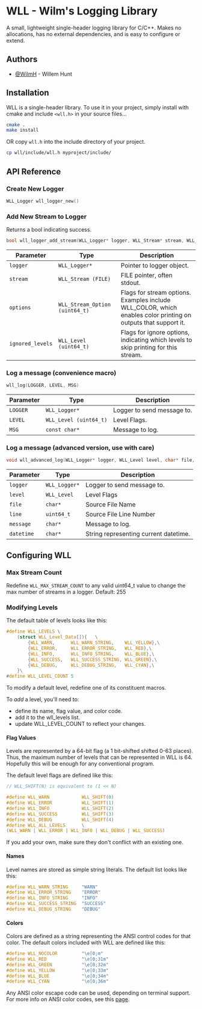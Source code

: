 
# WLL - Wilm's Logging Library

A small, lightweight single-header logging library for C/C++.  Makes no allocations, has no external dependencies, and is easy to configure or extend.

## Authors

- [@WilmH](https://www.github.com/WilmH) - Willem Hunt

## Installation

WLL is a single-header library.  To use it in your project, simply install with cmake and include `<wll.h>` in your source files...

```bash
cmake .
make install
```

OR copy `wll.h` into the include directory of your project.

``` bash
cp wll/include/wll.h myproject/include/
```

## API Reference

### Create New Logger

```c
WLL_Logger wll_logger_new()
```

### Add New Stream to Logger

Returns a bool indicating success.

```c
bool wll_logger_add_stream(WLL_Logger* logger, WLL_Stream* stream, WLL_Stream_Option options, WLL_Level ignored_levels)
```

| Parameter         | Type                              | Description                |
| --------          | -------                           | ------------------------- |
| `logger`          | `WLL_Logger*`                     | Pointer to logger object. |
| `stream`          | `WLL_Stream (FILE)`               | FILE pointer, often stdout. |
| `options`         | `WLL_Stream_Option (uint64_t)`    | Flags for stream options.  Examples include WLL_COLOR, which enables color printing on outputs that support it. |
| `ignored_levels`  | `WLL_Level (uint64_t)`            | Flags for ignore options, indicating which levels to skip printing for this stream.|

### Log a message (convenience macro)

```c
wll_log(LOGGER, LEVEL, MSG)
```

| Parameter | Type                      | Description                |
| --------  | -------                   | ------------------------- |
| `LOGGER`  | `WLL_Logger*`             | Logger to send message to. |
| `LEVEL`   | `WLL_Level (uint64_t)`    | Level Flags. |
| `MSG`     | `const char*`             | Message to log. |

### Log a message (advanced version, use with care)

```c
void wll_advanced_log(WLL_Logger* logger, WLL_Level level, char* file, uint64_t line, char* message, char* datetime)
```

| Parameter     | Type          | Description                |
| --------      | -------       | ------------------------- |
| `logger`      | `WLL_Logger*` | Logger to send message to. |
| `level`       | `WLL_Level`   | Level Flags|
| `file`        | `char*`       | Source File Name |
| `line`        | `uint64_t`    | Source File Line Number |
| `message`     | `char*`       | Message to log. |
| `datetime`    | `char*`       | String representing current datetime. |

## Configuring WLL

### Max Stream Count

Redefine `WLL_MAX_STREAM_COUNT` to any valid uint64_t value to change the max number of streams in a logger. Default: 255

### Modifying Levels

The default table of levels looks like this:

```c
#define WLL_LEVELS \
    (struct WLL_Level_Data[]){   \
        {WLL_WARN,      WLL_WARN_STRING,    WLL_YELLOW},\
        {WLL_ERROR,     WLL_ERROR_STRING,   WLL_RED},\
        {WLL_INFO,      WLL_INFO_STRING,    WLL_BLUE},\
        {WLL_SUCCESS,   WLL_SUCCESS_STRING, WLL_GREEN},\
        {WLL_DEBUG,     WLL_DEBUG_STRING,   WLL_CYAN},\
    }\
#define WLL_LEVEL_COUNT 5
```

To modify a default level, redefine one of its constituent macros.

To *add* a level, you'll need to:
- define its name, flag value, and color code.
- add it to the wll_levels list.
- update WLL_LEVEL_COUNT to reflect your changes.

#### Flag Values

Levels are represented by a 64-bit flag (a 1 bit-shifted shifted 0-63 places).  Thus, the maximum number of levels that can be represented in WLL is 64.  Hopefully this will be enough for any conventional program.

The default level flags are defined like this:

```c
// WLL_SHIFT(N) is equivalent to (1 << N)

#define WLL_WARN            WLL_SHIFT(0)  
#define WLL_ERROR           WLL_SHIFT(1)
#define WLL_INFO            WLL_SHIFT(2)
#define WLL_SUCCESS         WLL_SHIFT(3)
#define WLL_DEBUG           WLL_SHIFT(4)
#define WLL_ALL_LEVELS      \
(WLL_WARN | WLL_ERROR | WLL_INFO | WLL_DEBUG | WLL_SUCCESS)

```

If you add your own, make sure they don't conflict with an existing one.

#### Names

Level names are stored as simple string literals.  The default list looks like this:

```c
#define WLL_WARN_STRING     "WARN"
#define WLL_ERROR_STRING    "ERROR"
#define WLL_INFO_STRING     "INFO"
#define WLL_SUCCESS_STRING  "SUCCESS"
#define WLL_DEBUG_STRING    "DEBUG"
```

#### Colors

Colors are defined as a string representing the ANSI control codes for that color.  The default colors included with WLL are defined like this:

```c
#define WLL_NOCOLOR         "\e[0;m"
#define WLL_RED             "\e[0;31m" 
#define WLL_GREEN           "\e[0;32m" 
#define WLL_YELLOW          "\e[0;33m"
#define WLL_BLUE            "\e[0;34m" 
#define WLL_CYAN            "\e[0;36m"
```

Any ANSI color escape code can be used, depending on terminal support.  For more info on ANSI color codes, see this [page](https://en.wikipedia.org/wiki/ANSI_escape_code#Colors).




